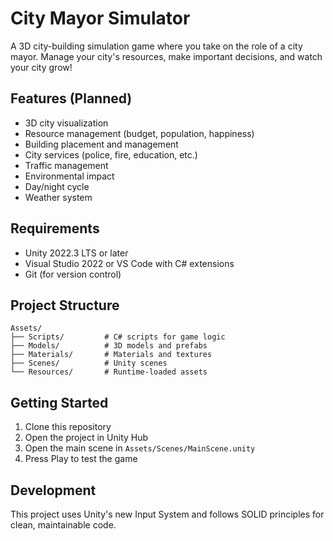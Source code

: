 # City Mayor Simulator

A 3D city-building simulation game where you take on the role of a city mayor. Manage your city's resources, make important decisions, and watch your city grow!

## Features (Planned)
- 3D city visualization
- Resource management (budget, population, happiness)
- Building placement and management
- City services (police, fire, education, etc.)
- Traffic management
- Environmental impact
- Day/night cycle
- Weather system

## Requirements
- Unity 2022.3 LTS or later
- Visual Studio 2022 or VS Code with C# extensions
- Git (for version control)

## Project Structure
```
Assets/
├── Scripts/         # C# scripts for game logic
├── Models/          # 3D models and prefabs
├── Materials/       # Materials and textures
├── Scenes/          # Unity scenes
└── Resources/       # Runtime-loaded assets
```

## Getting Started
1. Clone this repository
2. Open the project in Unity Hub
3. Open the main scene in `Assets/Scenes/MainScene.unity`
4. Press Play to test the game

## Development
This project uses Unity's new Input System and follows SOLID principles for clean, maintainable code. 